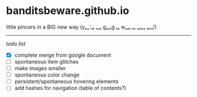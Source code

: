 # banditsbeware.github.io
little pincers in a BIG new way (yₒᵤ'ᵣₑ ₙₒₜ gₒᵢₙg ₜₒ wₐₙₜ ₜₒ ₘᵢₛₛ ₜₕᵢₛ!)

---

*todo list*
- [x] complete merge from google document
- [ ] spontaneous item glitches
- [ ] make images smaller
- [ ] spontaneous color change
- [ ] persistent/spontaneous hovering elements
- [ ] add hashes for navigation (table of contents?)
